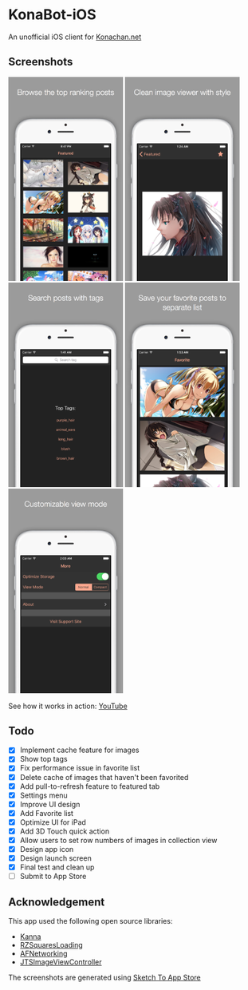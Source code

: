 # KonaBot-iOS

An unofficial iOS client for [Konachan.net](http://konachan.net)

## Screenshots

<img src="./KonaBot/screenshots/4.7%20Device%201.jpg" width="230">
<img src="./KonaBot/screenshots/4.7%20Device%202.jpg" width="230">
<img src="./KonaBot/screenshots/4.7%20Device%203.jpg" width="230">
<img src="./KonaBot/screenshots/4.7%20Device%204.jpg" width="230">
<img src="./KonaBot/screenshots/4.7%20Device%205.jpg" width="230">

See how it works in action: [YouTube](https://www.youtube.com/watch?v=GHr2EPdIcMo)

## Todo

- [X] Implement cache feature for images
- [X] Show top tags
- [X] Fix performance issue in favorite list
- [X] Delete cache of images that haven't been favorited
- [X] Add pull-to-refresh feature to featured tab
- [X] Settings menu
- [X] Improve UI design
- [X] Add Favorite list
- [X] Optimize UI for iPad
- [X] Add 3D Touch quick action
- [X] Allow users to set row numbers of images in collection view
- [X] Design app icon
- [X] Design launch screen
- [X] Final test and clean up
- [ ] Submit to App Store

## Acknowledgement

This app used the following open source libraries:

- [Kanna](https://github.com/tid-kijyun/Kanna)
- [RZSquaresLoading](https://github.com/robinzhangx/RZSquaresLoading)
- [AFNetworking](https://github.com/AFNetworking/AFNetworking)
- [JTSImageViewController](https://github.com/jaredsinclair/JTSImageViewController)

The screenshots are generated using [Sketch To App Store](https://github.com/LaunchKit/SketchToAppStore)
